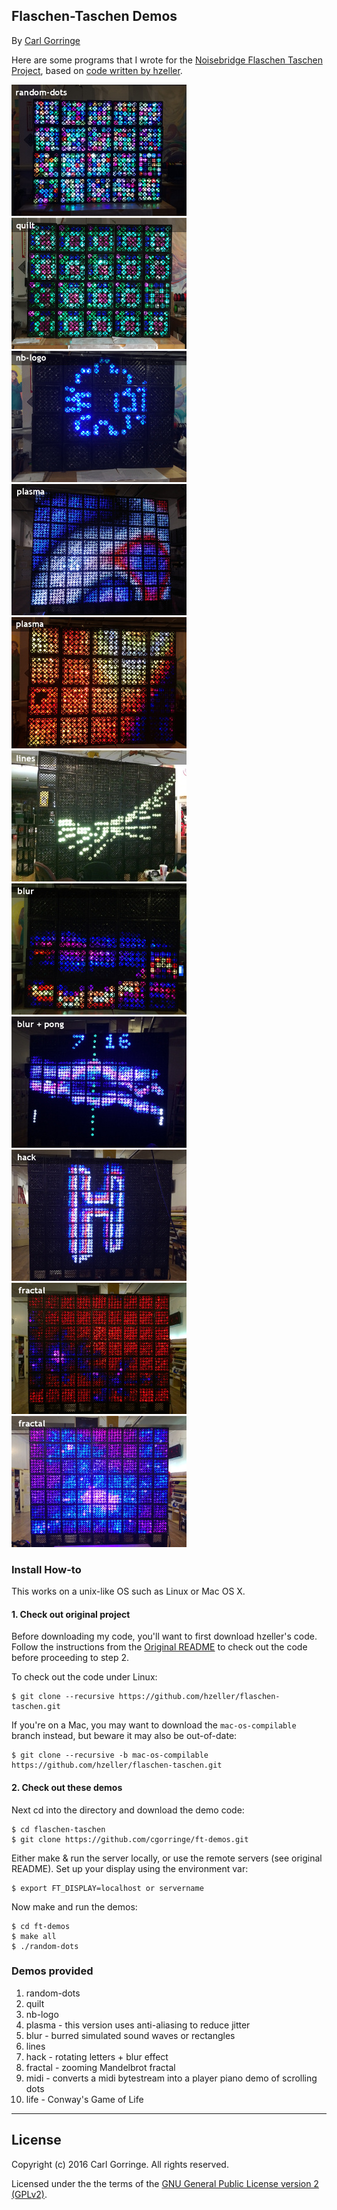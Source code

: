 ## Flaschen-Taschen Demos

By [Carl Gorringe](http://carl.gorringe.org)

Here are some programs that I wrote for the [Noisebridge Flaschen Taschen Project](https://noisebridge.net/wiki/Flaschen_Taschen), based on [code written by hzeller](https://github.com/hzeller/flaschen-taschen).

![](img/random-dots.jpg) 
![](img/quilt.jpg) 
![](img/nb-logo.jpg) 
![](img/plasma_large.jpg) 
![](img/plasma_small.jpg) 
![](img/lines.jpg) 
![](img/blur_wave.jpg) 
![](img/blur_pong.jpg) 
![](img/hack.jpg) 
![](img/fractal1.jpg) 
![](img/fractal2.jpg) 


### Install How-to

This works on a unix-like OS such as Linux or Mac OS X.

#### 1. Check out original project
Before downloading my code, you'll want to first download hzeller's code.
Follow the instructions from the [Original README](https://github.com/hzeller/flaschen-taschen#tutorial-getting-started) to check out the code before proceeding to step 2.

To check out the code under Linux:

```
$ git clone --recursive https://github.com/hzeller/flaschen-taschen.git
``` 

If you're on a Mac, you may want to download the ```mac-os-compilable``` branch instead, but beware it may also be out-of-date:

```
$ git clone --recursive -b mac-os-compilable https://github.com/hzeller/flaschen-taschen.git
``` 

#### 2. Check out these demos

Next cd into the directory and download the demo code:

```
$ cd flaschen-taschen
$ git clone https://github.com/cgorringe/ft-demos.git
```

Either make & run the server locally, or use the remote servers (see original README). Set up your display using the environment var:

```
$ export FT_DISPLAY=localhost or servername
```

Now make and run the demos:

```
$ cd ft-demos
$ make all
$ ./random-dots
```

### Demos provided
1. random-dots
2. quilt
3. nb-logo
4. plasma - this version uses anti-aliasing to reduce jitter
5. blur - burred simulated sound waves or rectangles
6. lines
7. hack - rotating letters + blur effect
8. fractal - zooming Mandelbrot fractal
9. midi - converts a midi bytestream into a player piano demo of scrolling dots
10. life - Conway's Game of Life

_____

## License

Copyright (c) 2016 Carl Gorringe. All rights reserved.

Licensed under the the terms of the [GNU General Public License version 2 (GPLv2)](http://gnu.org/licenses/gpl-2.0.html).
